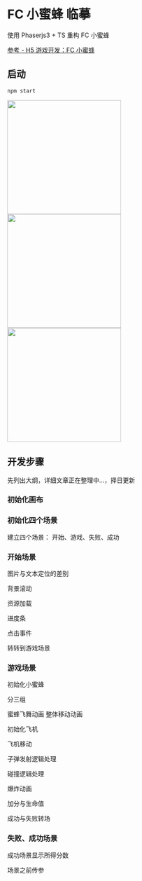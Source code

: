 # FC 小蜜蜂 临摹

使用 Phaserjs3 + TS 重构 FC 小蜜蜂

[参考 - H5 游戏开发：FC 小蜜蜂](https://aotu.io/notes/2018/01/28/galaxian/)

## 启动

```
npm start
```

<img src="https://s2.ax1x.com/2020/01/13/lHct0S.md.png" width="260"/> <img src="https://s2.ax1x.com/2020/01/13/lHcYm8.md.png" width="260"/> <img src="https://s2.ax1x.com/2020/01/13/lH2lsP.md.png" width="260"/>

## 开发步骤

先列出大纲，详细文章正在整理中...，择日更新

### 初始化画布

### 初始化四个场景

建立四个场景： 开始、游戏、失败、成功

### 开始场景

图片与文本定位的差别

背景滚动

资源加载

进度条

点击事件

转转到游戏场景

### 游戏场景

初始化小蜜蜂

分三组

蜜蜂飞舞动画
整体移动动画

初始化飞机

飞机移动

子弹发射逻辑处理

碰撞逻辑处理

爆炸动画

加分与生命值

成功与失败转场

### 失败、成功场景

成功场景显示所得分数

场景之前传参
